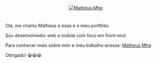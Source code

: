 <p  align="center">
<a href="https://matheusmhq.com.br/">
		<img  src="https://matheusmhq.com.br/img/logos/logo-desktop.png"  alt="Matheus Mhq"  title="Matheus Mhq" />
	</a>
</p>

#

Olá, me chamo Matheus e esse é o meu portfólio.

Sou desenvolvedor web e mobile com foco em front-end.

Para conhecer mais sobre mim e meu trabalho acesse: [Matheus Mhq](https://matheusmhq.com.br)

Obrigado! 😀😀😀

